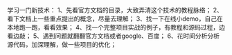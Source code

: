 学习一门新技术：
1、先看官方文档的目录，大致弄清这个技术的教程脉络；
2、看下文档上一些重点提出的概念，尽量去理解；
3、找一下在线小demo，自己在本地跑一跑，看看效果；
4、找一个完整项目实战的例子，有教程和源码过程，边看边敲；
5、遇到问题就翻翻官方文档或者google、百度；
6、花时间分析分析源代码，加深理解，做一些项目的优化；

